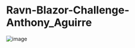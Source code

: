 # Ravn-Blazor-Challenge-Anthony_Aguirre
![image](https://user-images.githubusercontent.com/85469441/121034704-d6455800-c772-11eb-92fb-f9e7d6a4888a.png)
